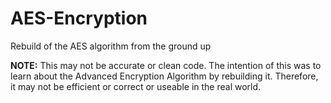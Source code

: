 # AES-Encryption
Rebuild of the AES algorithm from the ground up

**NOTE:** This may not be accurate or clean code. The intention of this
was to learn about the Advanced Encryption Algorithm by rebuilding it. Therefore,
it may not be efficient or correct or useable in the real world. 
